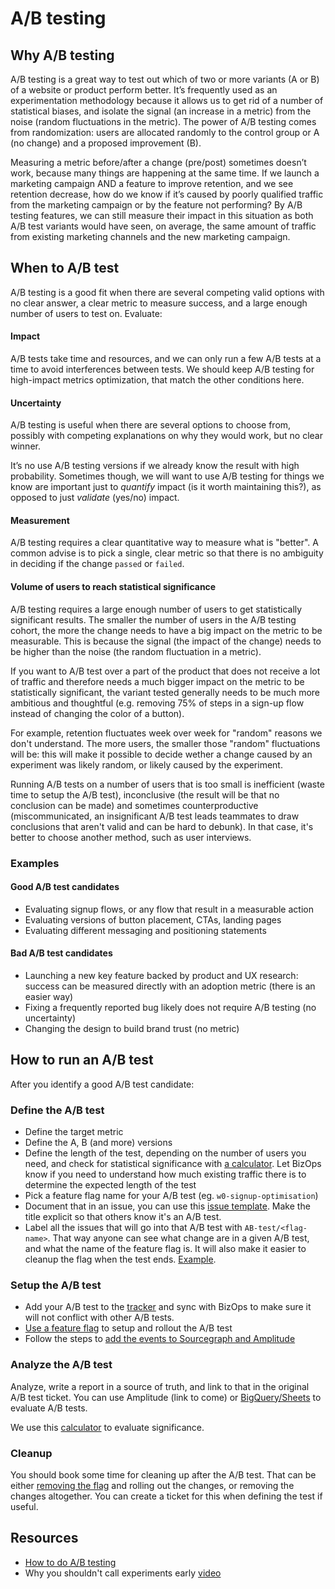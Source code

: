 # A/B testing

## Why A/B testing
A/B testing is a great way to test out which of two or more variants (A or B) of a website or product perform better. It’s frequently used as an experimentation methodology because it allows us to get rid of a number of statistical biases, and isolate the signal (an increase in a metric) from the noise (random fluctuations in the metric). The power of A/B testing comes from randomization: users are allocated randomly to the control group or A (no change) and a proposed improvement (B).

Measuring a metric before/after a change (pre/post) sometimes doesn’t work, because many things are happening at the same time. If we launch a marketing campaign AND a feature to improve retention, and we see retention decrease, how do we know if it’s caused by poorly qualified traffic from the marketing campaign or by the feature not performing? By A/B testing features, we can still measure their impact in this situation as both A/B test variants would have seen, on average, the same amount of traffic from existing marketing channels and the new marketing campaign.

## When to A/B test

A/B testing is a good fit when there are several competing valid options with no clear answer, a clear metric to measure success, and a large enough number of users to test on. Evaluate:

#### Impact

A/B tests take time and resources, and we can only run a few A/B tests at a time to avoid interferences between tests. We should keep A/B testing for high-impact metrics optimization, that match the other conditions here.

#### Uncertainty

A/B testing is useful when there are several options to choose from, possibly with competing explanations on why they would work, but no clear winner.

It’s no use A/B testing versions if we already know the result with high probability. Sometimes though, we will want to use A/B testing for things we know are important just to *quantify* impact (is it worth maintaining this?), as opposed to just *validate* (yes/no) impact.

#### Measurement

A/B testing requires a clear quantitative way to measure what is "better". A common advise is to pick a single, clear metric so that there is no ambiguity in deciding if the change `passed` or `failed`.


#### Volume of users to reach statistical significance

A/B testing requires a large enough number of users to get statistically significant results. The smaller the number of users in the A/B testing cohort, the more the change needs to have a big impact on the metric to be measurable. This is because the signal (the impact of the change) needs to be higher than the noise (the random fluctuation in a metric).

If you want to A/B test over a part of the product that does not receive a lot of traffic and therefore needs a much bigger impact on the metric to be statistically significant, the variant tested generally needs to be much more ambitious and thoughtful (e.g. removing 75% of steps in a sign-up flow instead of changing the color of a button).

For example, retention fluctuates week over week for "random" reasons we don't understand. The more users, the smaller those "random" fluctuations will be: this will make it possible to decide wether a change caused by an experiment was likely random, or likely caused by the experiment.

Running A/B tests on a number of users that is too small is inefficient (waste time to setup the A/B test), inconclusive (the result will be that no conclusion can be made) and sometimes counterproductive (miscommunicated, an insignificant A/B test leads teammates to draw conclusions that aren't valid and can be hard to debunk). In that case, it's better to choose another method, such as user interviews.

### Examples

#### Good A/B test candidates

- Evaluating signup flows, or any flow that result in a measurable action
- Evaluating versions of button placement, CTAs, landing pages
- Evaluating different messaging and positioning statements

#### Bad A/B test candidates

- Launching a new key feature backed by product and UX research: success can be measured directly with an adoption metric (there is an easier way)
- Fixing a frequently reported bug likely does not require A/B testing (no uncertainty)
- Changing the design to build brand trust (no metric)

## How to run an A/B test

After you identify a good A/B test candidate:

### Define the A/B test

- Define the target metric
- Define the A, B (and more) versions
- Define the length of the test, depending on the number of users you need, and check for statistical significance with [a calculator](https://www.evanmiller.org/ab-testing/sample-size.html). Let BizOps know if you need to understand how much existing traffic there is to determine the expected length of the test
- Pick a feature flag name for your A/B test (eg. `w0-signup-optimisation`)
- Document that in an issue, you can use this [issue template](https://github.com/sourcegraph/sourcegraph/issues/new?assignees=&labels=AB-test&template=ab-test.md&title=A%2FB+test%3A+%3Cname%3E). Make the title explicit so that others know it's an A/B test.
- Label all the issues that will go into that A/B test with `AB-test/<flag-name>`. That way anyone can see what change are in a given A/B test, and what the name of the feature flag is. It will also make it easier to cleanup the flag when the test ends. [Example](https://github.com/orgs/sourcegraph/projects/181?card_filter_query=label%3Aab-test%2Fw0-signup-optimisation).


### Setup the A/B test

- Add your A/B test to the [tracker](https://docs.google.com/spreadsheets/d/1BSLrcvnhq-7X9XrsM81MQePYBVjozxB2GWgNmOUdyeI/edit) and sync with BizOps to make sure it will not conflict with other A/B tests.
- [Use a feature flag](https://docs.sourcegraph.com/dev/how-to/use_feature_flags) to setup and rollout the A/B test
- Follow the steps to [add the events to Sourcegraph and Amplitude](amplitude.md#adding-events-to-amplitude)

### Analyze the A/B test
Analyze, write a report in a source of truth, and link to that in the original A/B test ticket. You can use Amplitude (link to come) or [BigQuery/Sheets](https://docs.google.com/spreadsheets/d/1m31oBnqJKu9JVuHA27pZVA1sdv_tc2Vc36pvXwv6mhI/edit#gid=802294460) to evaluate A/B tests. 

We use this [calculator](https://neilpatel.com/ab-testing-calculator/) to evaluate significance.

### Cleanup
You should book some time for cleaning up after the A/B test. That can be either [removing the flag](https://docs.sourcegraph.com/dev/how-to/use_feature_flags#disable-or-delete-the-feature-flag) and rolling out the changes, or removing the changes altogether. You can create a ticket for this when defining the test if useful.

## Resources

- [How to do A/B testing](https://docs.google.com/document/d/1UheKgsOGSDQRFPjsoYpKismnKeqU_ANX7PRHs8uIQCE/edit#)
- Why you shouldn't call experiments early [video](https://www.youtube.com/watch?v=AJX4W3MwKzU)
